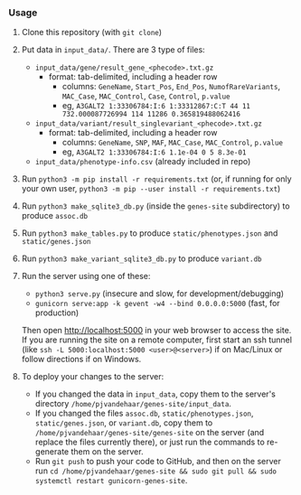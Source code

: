 ### Usage

1. Clone this repository (with `git clone`)

2. Put data in `input_data/`. There are 3 type of files:
   - `input_data/gene/result_gene_<phecode>.txt.gz`
      - format: tab-delimited, including a header row
         - columns: `GeneName`, `Start_Pos`, `End_Pos`, `NumofRareVariants`, `MAC_Case`, `MAC_Control`, `Case`, `Control`, `p.value`
         - eg, `A3GALT2 1:33306784:I:6 1:33312867:C:T 44 11 732.000087726994 114 11286 0.365819488062416`
   - `input_data/variant/result_singlevariant_<phecode>.txt.gz`
      - format: tab-delimited, including a header row
         - columns: `GeneName`, `SNP`, `MAF`, `MAC_Case`, `MAC_Control`, `p.value`
         - eg, `A3GALT2 1:33306784:I:6 1.1e-04 0 5 8.3e-01`
   - `input_data/phenotype-info.csv` (already included in repo)

3. Run `python3 -m pip install -r requirements.txt` (or, if running for only your own user, `python3 -m pip --user install -r requirements.txt`)

4. Run `python3 make_sqlite3_db.py` (inside the `genes-site` subdirectory) to produce `assoc.db`

5. Run `python3 make_tables.py` to produce `static/phenotypes.json` and `static/genes.json`

6. Run `python3 make_variant_sqlite3_db.py` to produce `variant.db`

7. Run the server using one of these:
   - `python3 serve.py` (insecure and slow, for development/debugging)
   - `gunicorn serve:app -k gevent -w4 --bind 0.0.0.0:5000` (fast, for production)

   Then open [http://localhost:5000](http://localhost:5000) in your web browser to access the site. If you are running the site on a remote computer, first start an ssh tunnel (like `ssh -L 5000:localhost:5000 <user>@<server>`) if on Mac/Linux or follow directions if on Windows.

8. To deploy your changes to the server:
   - If you changed the data in `input_data`, copy them to the server's directory `/home/pjvandehaar/genes-site/input_data`.
   - If you changed the files `assoc.db`, `static/phenotypes.json`, `static/genes.json`, or `variant.db`, copy them to `/home/pjvandehaar/genes-site/genes-site` on the server (and replace the files currently there), or just run the commands to re-generate them on the server.
   - Run `git push` to push your code to GitHub, and then on the server run `cd /home/pjvandehaar/genes-site && sudo git pull && sudo systemctl restart gunicorn-genes-site`.
